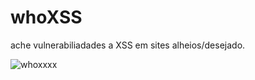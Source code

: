 # whoXSS
ache vulnerabiliadades a XSS em sites alheios/desejado.

![whoxxxx](https://github.com/user-attachments/assets/5feb5c70-31ac-4123-881d-99de9d5f79a4)
